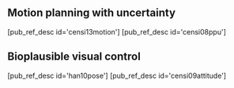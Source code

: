 

## Motion planning with uncertainty
[pub_ref_desc id='censi13motion']
[pub_ref_desc id='censi08ppu']

## Bioplausible visual control
[pub_ref_desc id='han10pose']
[pub_ref_desc id='censi09attitude']
